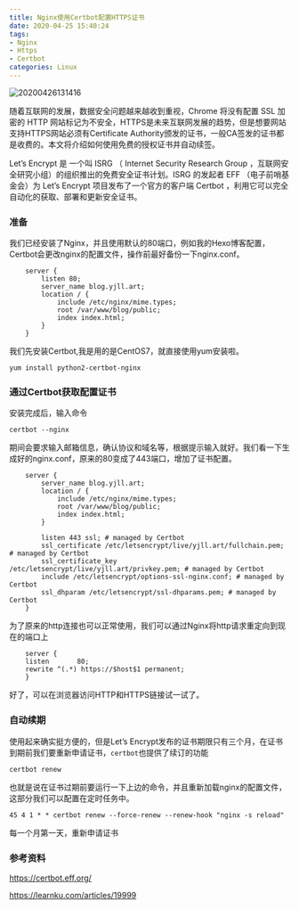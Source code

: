 ```yaml
---
title: Nginx使用Certbot配置HTTPS证书
date: 2020-04-25 15:40:24
tags:
- Nginx
- Https
- Certbot
categories: Linux
---
```

![20200426131416](https://img.yjll.art//img/20200426131416.jpg)

随着互联网的发展，数据安全问题越来越收到重视，Chrome 将没有配置 SSL 加密的 HTTP 网站标记为不安全，HTTPS是未来互联网发展的趋势，但是想要网站支持HTTPS网站必须有Certificate Authority颁发的证书，一般CA签发的证书都是收费的。本文将介绍如何使用免费的授权证书并自动续签。

Let’s Encrypt 是 一个叫 ISRG （ Internet Security Research Group ，互联网安全研究小组）的组织推出的免费安全证书计划。ISRG 的发起者 EFF （电子前哨基金会）为 Let’s Encrypt 项目发布了一个官方的客户端 Certbot ，利用它可以完全自动化的获取、部署和更新安全证书。

<!-- more -->

### 准备


我们已经安装了Nginx，并且使用默认的80端口，例如我的Hexo博客配置，Certbot会更改nginx的配置文件，操作前最好备份一下nginx.conf。
``` 
    server {
        listen 80;
        server_name blog.yjll.art;
        location / {
            include /etc/nginx/mime.types;
            root /var/www/blog/public;
            index index.html;
        }
    }

```

我们先安装Certbot,我是用的是CentOS7，就直接使用yum安装啦。

```
yum install python2-certbot-nginx
```

### 通过Certbot获取配置证书

安装完成后，输入命令

    certbot --nginx

期间会要求输入邮箱信息，确认协议和域名等，根据提示输入就好。我们看一下生成好的nginx.conf，原来的80变成了443端口，增加了证书配置。

```
    server {
        server_name blog.yjll.art;
        location / {
            include /etc/nginx/mime.types;
            root /var/www/blog/public;
            index index.html;
        }

        listen 443 ssl; # managed by Certbot
        ssl_certificate /etc/letsencrypt/live/yjll.art/fullchain.pem; # managed by Certbot
        ssl_certificate_key /etc/letsencrypt/live/yjll.art/privkey.pem; # managed by Certbot
        include /etc/letsencrypt/options-ssl-nginx.conf; # managed by Certbot
        ssl_dhparam /etc/letsencrypt/ssl-dhparams.pem; # managed by Certbot
    }

```

为了原来的http连接也可以正常使用，我们可以通过Nginx将http请求重定向到现在的端口上

```
    server {
    listen       80;
    rewrite ^(.*) https://$host$1 permanent;
    }
```

好了，可以在浏览器访问HTTP和HTTPS链接试一试了。



### 自动续期

使用起来确实挺方便的，但是Let’s Encrypt发布的证书期限只有三个月，在证书到期前我们要重新申请证书，`certbot`也提供了续订的功能

```
certbot renew
```

也就是说在证书过期前要运行一下上边的命令，并且重新加载nginx的配置文件，这部分我们可以配置在定时任务中。

```
45 4 1 * * certbot renew --force-renew --renew-hook "nginx -s reload"
```

每一个月第一天，重新申请证书


### 参考资料

https://certbot.eff.org/

https://learnku.com/articles/19999
